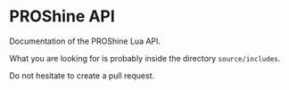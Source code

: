 # PROShine API

Documentation of the PROShine Lua API.

What you are looking for is probably inside the directory `source/includes`.

Do not hesitate to create a pull request.
